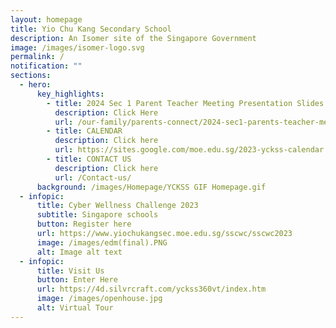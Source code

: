 ```yaml
---
layout: homepage
title: Yio Chu Kang Secondary School
description: An Isomer site of the Singapore Government
image: /images/isomer-logo.svg
permalink: /
notification: ""
sections:
  - hero:
      key_highlights:
        - title: 2024 Sec 1 Parent Teacher Meeting Presentation Slides
          description: Click Here
          url: /our-family/parents-connect/2024-sec1-parents-teacher-meeting/
        - title: CALENDAR
          description: Click here
          url: https://sites.google.com/moe.edu.sg/2023-yckss-calendar
        - title: CONTACT US
          description: Click here
          url: /Contact-us/
      background: /images/Homepage/YCKSS GIF Homepage.gif
  - infopic:
      title: Cyber Wellness Challenge 2023
      subtitle: Singapore schools
      button: Register here
      url: https://www.yiochukangsec.moe.edu.sg/sscwc/sscwc2023
      image: /images/edm(final).PNG
      alt: Image alt text
  - infopic:
      title: Visit Us
      button: Enter Here
      url: https://4d.silvrcraft.com/yckss360vt/index.htm
      image: /images/openhouse.jpg
      alt: Virtual Tour
---
```

